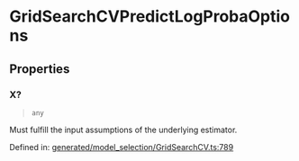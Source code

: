 # GridSearchCVPredictLogProbaOptions

## Properties

### X?

> `any`

Must fulfill the input assumptions of the underlying estimator.

Defined in:  [generated/model\_selection/GridSearchCV.ts:789](https://github.com/transitive-bullshit/scikit-learn-ts/blob/92ab806/packages/sklearn/src/generated/model_selection/GridSearchCV.ts#L789)
